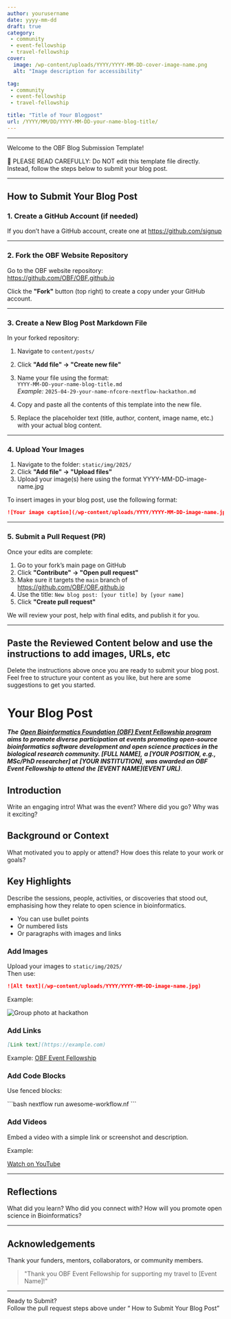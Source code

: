 ```yaml
---
author: yourusername
date: yyyy-mm-dd
draft: true
category: 
 - community
 - event-fellowship
 - travel-fellowship
cover:
  image: /wp-content/uploads/YYYY/YYYY-MM-DD-cover-image-name.png
  alt: "Image description for accessibility"

tag:
 - community
 - event-fellowship
 - travel-fellowship

title: "Title of Your Blogpost"
url: /YYYY/MM/DD/YYYY-MM-DD-your-name-blog-title/
---
```


---
Welcome to the OBF Blog Submission Template!

📌 PLEASE READ CAREFULLY:
Do NOT edit this template file directly. Instead, follow the steps below to submit your blog post.

---

## How to Submit Your Blog Post

### 1. Create a GitHub Account (if needed)

If you don’t have a GitHub account, create one at https://github.com/signup

---

### 2. Fork the OBF Website Repository

Go to the OBF website repository:  
 https://github.com/OBF/OBF.github.io

Click the **"Fork"** button (top right) to create a copy under your GitHub account.

---

### 3. Create a New Blog Post Markdown File

In your forked repository:

1. Navigate to `content/posts/`
2. Click **"Add file" → "Create new file"**
3. Name your file using the format:  
 `YYYY-MM-DD-your-name-blog-title.md`  
 _Example:_ `2025-04-29-your-name-nfcore-nextflow-hackathon.md`

4. Copy and paste all the contents of this template into the new file.
5. Replace the placeholder text (title, author, content, image name, etc.) with your actual blog content.

---

### 4. Upload Your Images

1. Navigate to the folder: `static/img/2025/`
2. Click **"Add file" → "Upload files"**
3. Upload your image(s) here using the format YYYY-MM-DD-image-name.jpg

To insert images in your blog post, use the following format:

```markdown
![Your image caption](/wp-content/uploads/YYYY/YYYY-MM-DD-image-name.jpg)
```

---

### 5. Submit a Pull Request (PR)

Once your edits are complete:

1. Go to your fork’s main page on GitHub
2. Click **"Contribute" → "Open pull request"**
3. Make sure it targets the `main` branch of  
  https://github.com/OBF/OBF.github.io
4. Use the title: `New blog post: [your title] by [your name]`
5. Click **"Create pull request"**

We will review your post, help with final edits, and publish it for you.

---


##  Paste the Reviewed Content below and use the instructions to add images, URLs, etc

Delete the instructions above once you are ready to submit your blog post. Feel free to structure your content as you like, but here are some suggestions to get you started.


# Your Blog Post

**_The_** [**_Open Bioinformatics Foundation (OBF) Event Fellowship program_**](/travel-awards) **_aims to promote diverse participation at events promoting open-source bioinformatics software development and open science practices in the biological research community. [FULL NAME],_** _**a [YOUR POSITION, e.g., MSc/PhD researcher] at**_ _**[YOUR INSTITUTION]**_, **_was awarded an OBF Event Fellowship to attend_** _**the**_ **_[EVENT NAME](EVENT URL)_**.



## Introduction

Write an engaging intro! What was the event? Where did you go? Why was it exciting?

## Background or Context

What motivated you to apply or attend? How does this relate to your work or goals?

## Key Highlights

Describe the sessions, people, activities, or discoveries that stood out, emphasising how they relate to open science in bioinformatics.

- You can use bullet points
- Or numbered lists
- Or paragraphs with images and links

### Add Images

Upload your images to `static/img/2025/`  
Then use:

```markdown
![Alt text](/wp-content/uploads/YYYY/YYYY-MM-DD-image-name.jpg)
```

Example:

![Group photo at hackathon](/wp-content/uploads/YYYY/hackathon-group.jpg)

### Add Links

```markdown
[Link text](https://example.com)
```

Example: [OBF Event Fellowship](https://www.open-bio.org/event-awards/)

### Add Code Blocks

Use fenced blocks:

\`\`\`bash
nextflow run awesome-workflow.nf
\`\`\`

### Add Videos

Embed a video with a simple link or screenshot and description.

Example:

[Watch on YouTube](https://www.youtube.com/watch?v=ju_-yUELgAc)

---

## Reflections

What did you learn? Who did you connect with? How will you promote open science in Bioinformatics?

---

## Acknowledgements

Thank your funders, mentors, collaborators, or community members.

> "Thank you OBF Event Fellowship for supporting my travel to [Event Name]!"

---

Ready to Submit?  
Follow the pull request steps above under “ How to Submit Your Blog Post”
